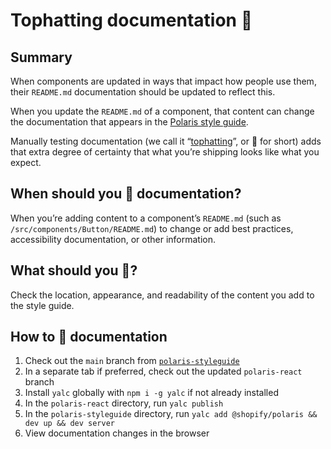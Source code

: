 # Tophatting documentation 🎩

## Summary

When components are updated in ways that impact how people use them, their `README.md` documentation should be updated to reflect this.

When you update the `README.md` of a component, that content can change the documentation that appears in the [Polaris style guide](https://polaris.shopify.com/).

Manually testing documentation (we call it “[tophatting](https://github.com/Shopify/polaris-react/blob/main/documentation/Tophatting.md#history-of-the-phrase)”, or 🎩 for short) adds that extra degree of certainty that what you’re shipping looks like what you expect.

## When should you 🎩 documentation?

When you’re adding content to a component’s `README.md` (such as `/src/components/Button/README.md`) to change or add best practices, accessibility documentation, or other information.

## What should you 🎩?

Check the location, appearance, and readability of the content you add to the style guide.

## How to 🎩 documentation

1. Check out the `main` branch from [`polaris-styleguide`](https://github.com/Shopify/polaris-styleguide)
1. In a separate tab if preferred, check out the updated `polaris-react` branch
1. Install `yalc` globally with `npm i -g yalc` if not already installed
1. In the `polaris-react` directory, run `yalc publish`
1. In the `polaris-styleguide` directory, run `yalc add @shopify/polaris && dev up && dev server`
1. View documentation changes in the browser

